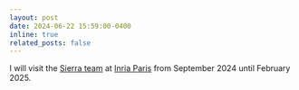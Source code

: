 ```yaml
---
layout: post
date: 2024-06-22 15:59:00-0400
inline: true
related_posts: false
---
```


I will visit the [Sierra team](https://sierra-mlopt.github.io/) at [Inria Paris](https://www.inria.fr/en/inria-paris-centre) from September 2024 until February 2025. 
